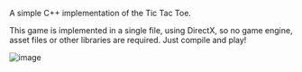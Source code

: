 A simple C++ implementation of the Tic Tac Toe.

This game is implemented in a single file, using DirectX, so no game engine, asset files or other libraries are required. Just compile and play!

![image](https://github.com/badasahog/TicTacToe/assets/52379863/2f214c95-3018-4754-89e6-11d8bfa91836)
